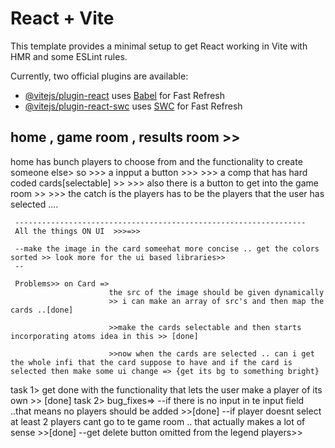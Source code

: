 # React + Vite

This template provides a minimal setup to get React working in Vite with HMR and some ESLint rules.

Currently, two official plugins are available:

- [@vitejs/plugin-react](https://github.com/vitejs/vite-plugin-react/blob/main/packages/plugin-react/README.md) uses [Babel](https://babeljs.io/) for Fast Refresh
- [@vitejs/plugin-react-swc](https://github.com/vitejs/vite-plugin-react-swc) uses [SWC](https://swc.rs/) for Fast Refresh


## home , game room , results room >>
 
  home has bunch players to choose from and the functionality to create someone else> 
  so >>> a inpput a button >>>
     >>> a comp that has hard coded cards[selectable] >> 
     >>> also there is a button to get into the game room >>
     >>> the catch is the players has to be the players that the user has selected ....

     -----------------------------------------------------------------
     All the things ON UI  >>>=>>
     
     --make the image in the card someehat more concise .. get the colors sorted >> look more for the ui based libraries>>
     -- 

     Problems>> on Card =>
                          the src of the image should be given dynamically 
                          >> i can make an array of src's and then map the cards ..[done]

                          >>make the cards selectable and then starts incorporating atoms idea in this >> [done]

                          >>now when the cards are selected .. can i get the whole infi that the card suppose to have and if the card is selected then make some ui change => {get its bg to something bright}

task 1> get done with the functionality that lets the user make a player of its own >> [done]
task 2> bug_fixes=> --if there is no input in te input field ..that means no players should be added >>[done]
                    --if player doesnt select at least 2 players cant go to te game room .. that actually makes a lot of sense >>[done]
                    --get delete button omitted from the legend players>>